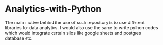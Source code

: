 # Analytics-with-Python

The main motive behind the use of such repository is to use different libraries for data analytics.
I would also use the same to write python codes which would integrate certain silos like google sheets and postgres database etc. 
